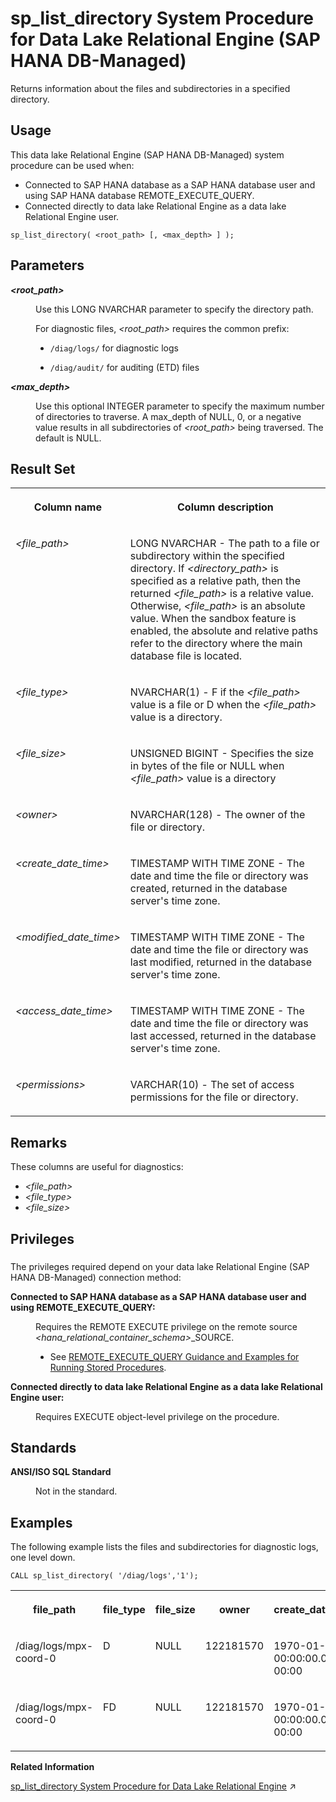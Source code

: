 <!-- loio3bdb623038354a3b9f12503766abe7c1 -->

# sp\_list\_directory System Procedure for Data Lake Relational Engine \(SAP HANA DB-Managed\)

Returns information about the files and subdirectories in a specified directory.



<a name="loio3bdb623038354a3b9f12503766abe7c1__section_gz5_gcf_pzb"/>

## Usage

This data lake Relational Engine \(SAP HANA DB-Managed\) system procedure can be used when:

-   Connected to SAP HANA database as a SAP HANA database user and using SAP HANA database REMOTE\_EXECUTE\_QUERY.
-   Connected directly to data lake Relational Engine as a data lake Relational Engine user.



```
sp_list_directory( <root_path> [, <max_depth> ] );
```



## Parameters


<dl>
<dt><b>

*<root\_path\>* 

</b></dt>
<dd>

Use this LONG NVARCHAR parameter to specify the directory path.

For diagnostic files, *<root\_path\>* requires the common prefix:

-   `/diag/logs/` for diagnostic logs

-   `/diag/audit/` for auditing \(ETD\) files




</dd><dt><b>

*<max\_depth\>* 

</b></dt>
<dd>

Use this optional INTEGER parameter to specify the maximum number of directories to traverse. A max\_depth of NULL, 0, or a negative value results in all subdirectories of *<root\_path\>* being traversed. The default is NULL.



</dd>
</dl>



## Result Set


<table>
<tr>
<th valign="top">

Column name

</th>
<th valign="top">

Column description

</th>
</tr>
<tr>
<td valign="top">

*<file\_path\>*

</td>
<td valign="top">

LONG NVARCHAR - The path to a file or subdirectory within the specified directory. If *<directory\_path\>* is specified as a relative path, then the returned *<file\_path\>* is a relative value. Otherwise, *<file\_path\>* is an absolute value. When the sandbox feature is enabled, the absolute and relative paths refer to the directory where the main database file is located.

</td>
</tr>
<tr>
<td valign="top">

*<file\_type\>*

</td>
<td valign="top">

NVARCHAR\(1\) - F if the *<file\_path\>* value is a file or D when the *<file\_path\>* value is a directory.

</td>
</tr>
<tr>
<td valign="top">

*<file\_size\>* 

</td>
<td valign="top">

UNSIGNED BIGINT - Specifies the size in bytes of the file or NULL when *<file\_path\>* value is a directory

</td>
</tr>
<tr>
<td valign="top">

*<owner\>*

</td>
<td valign="top">

NVARCHAR\(128\) - The owner of the file or directory.

</td>
</tr>
<tr>
<td valign="top">

*<create\_date\_time\>*

</td>
<td valign="top">

TIMESTAMP WITH TIME ZONE - The date and time the file or directory was created, returned in the database server's time zone.

</td>
</tr>
<tr>
<td valign="top">

*<modified\_date\_time\>*

</td>
<td valign="top">

TIMESTAMP WITH TIME ZONE - The date and time the file or directory was last modified, returned in the database server's time zone.

</td>
</tr>
<tr>
<td valign="top">

*<access\_date\_time\>*

</td>
<td valign="top">

TIMESTAMP WITH TIME ZONE - The date and time the file or directory was last accessed, returned in the database server's time zone.

</td>
</tr>
<tr>
<td valign="top">

*<permissions\>*

</td>
<td valign="top">

VARCHAR\(10\) - The set of access permissions for the file or directory.

</td>
</tr>
</table>



## Remarks

These columns are useful for diagnostics:

-   *<file\_path\>*
-   *<file\_type\>*
-   *<file\_size\>*



<a name="loio3bdb623038354a3b9f12503766abe7c1__section_jzh_12b_1yb"/>

## Privileges



### 

The privileges required depend on your data lake Relational Engine \(SAP HANA DB-Managed\) connection method:


<dl>
<dt><b>

Connected to SAP HANA database as a SAP HANA database user and using REMOTE\_EXECUTE\_QUERY:

</b></dt>
<dd>

Requires the REMOTE EXECUTE privilege on the remote source *<hana\_relational\_container\_schema\>*\_SOURCE.

-   See [REMOTE\_EXECUTE\_QUERY Guidance and Examples for Running Stored Procedures](remote-execute-query-guidance-and-examples-for-running-stored-procedures-3e7f86d.md).




</dd><dt><b>

Connected directly to data lake Relational Engine as a data lake Relational Engine user:

</b></dt>
<dd>

Requires EXECUTE object-level privilege on the procedure.



</dd>
</dl>



## Standards


<dl>
<dt><b>

ANSI/ISO SQL Standard

</b></dt>
<dd>

Not in the standard.



</dd>
</dl>



## Examples

The following example lists the files and subdirectories for diagnostic logs, one level down.

```
CALL sp_list_directory( '/diag/logs','1');
```


<table>
<tr>
<th valign="top">

file\_path

</th>
<th valign="top">

file\_type

</th>
<th valign="top">

file\_size

</th>
<th valign="top">

owner

</th>
<th valign="top">

create\_date\_time

</th>
<th valign="top">

modified\_date\_time

</th>
<th valign="top">

access\_date\_time

</th>
<th valign="top">

permissions

</th>
</tr>
<tr>
<td valign="top">

/diag/logs/mpx-coord-0

</td>
<td valign="top">

D

</td>
<td valign="top">

NULL

</td>
<td valign="top">

122181570

</td>
<td valign="top">

1970-01-01 00:00:00.000-00:00

</td>
<td valign="top">

2023-09-28 13:35:33.000-00:00

</td>
<td valign="top">

1970-01-01 00:00:00.000-00:00

</td>
<td valign="top">

drwxr-x---

</td>
</tr>
<tr>
<td valign="top">

/diag/logs/mpx-coord-0

</td>
<td valign="top">

FD

</td>
<td valign="top">

NULL

</td>
<td valign="top">

122181570

</td>
<td valign="top">

1970-01-01 00:00:00.000-00:00

</td>
<td valign="top">

2023-09-28 13:35:33.000-00:00

</td>
<td valign="top">

1970-01-01 00:00:00.000-00:00

</td>
<td valign="top">

drwxr-x---

</td>
</tr>
</table>

**Related Information**  


[sp_list_directory System Procedure for Data Lake Relational Engine](https://help.sap.com/viewer/19b3964099384f178ad08f2d348232a9/2023_4_QRC/en-US/81790c1c6ce21014b303ec9036456fdb.html "Returns information about the files and subdirectories in a specified directory.") :arrow_upper_right:

